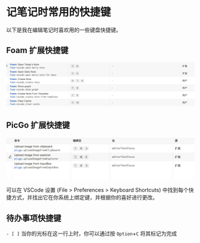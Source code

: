# 记笔记时常用的快捷键

以下是我在编辑笔记时喜欢用的一些键盘快捷键。

## Foam 扩展快捷键

![20221024151352](https://raw.githubusercontent.com/chuenwei0129/my-picgo-repo/master/ts/20221024151352.png)

## PicGo 扩展快捷键

![20221024151714](https://raw.githubusercontent.com/chuenwei0129/my-picgo-repo/master/ts/20221024151714.png)

可以在 VSCode 设置 (File > Preferences > Keyboard Shortcuts) 中找到每个快捷方式，并找出它在你系统上绑定键，并根据你的喜好进行更改。

## 待办事项快捷键

`- [ ]` 当你的光标在这一行上时，你可以通过按 `Option`+`C` 将其标记为完成

